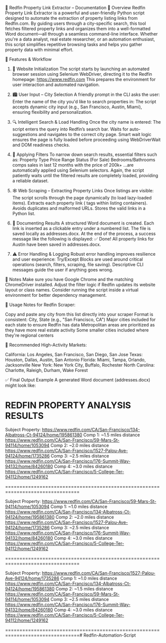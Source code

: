 🏡 Redfin Property Link Extractor – Documentation
📖 Overview
Redfin Property Link Extractor is a powerful and user-friendly Python script designed to automate the extraction of property listing links from Redfin.com. By guiding users through a city-specific search, this tool fetches filtered property links and organizes them into a well-formatted Word document—all through a seamless command-line interface.
Whether you're a data analyst, real estate researcher, or an automation enthusiast, this script simplifies repetitive browsing tasks and helps you gather property data with minimal effort.

🚀 Features & Workflow
1. 🔗 Website Initialization
The script starts by launching an automated browser session using Selenium WebDriver, directing it to the Redfin homepage:
https://www.redfin.com
This prepares the environment for user interaction and automated navigation.

2. 🏙️ User Input – City Selection
A friendly prompt in the CLI asks the user:
Enter the name of the city you'd like to search properties in:
The script accepts dynamic city input (e.g., San Francisco, Austin, Miami), ensuring flexibility and personalization.

3. 🔍 Intelligent Search & Load Handling
Once the city name is entered:
The script enters the query into Redfin’s search bar.
Waits for auto-suggestions and navigates to the correct city page.
Smart wait logic ensures the page is fully loaded before proceeding using WebDriverWait and DOM readiness checks.

4. 🎯 Applying Filters
To narrow down search results, essential filters such as:
Property Type
Price Range
Status (For Sale)
Bedrooms/Bathrooms
comps sales in last 12 months with the price of 200k+
...are automatically applied using Selenium selectors. Again, the script patiently waits until the filtered results are completely loaded, providing a reliable dataset.

5. 🕸️ Web Scraping – Extracting Property Links
Once listings are visible:
The script scrolls through the page dynamically (to load lazy-loaded items).
Extracts each property link (<a> tags within listing containers).
Avoids duplicates and malformed URLs.
Stores the valid links in a Python list.

6. 📝 Documenting Results
A structured Word document is created.
Each link is inserted as a clickable entry under a numbered list.
The file is saved locally as addresses.docx.
At the end of the process, a success message like the following is displayed:
✅ Done! All property links for Austin have been saved in addresses.docx.

7. ⚠️ Error Handling & Logging
Robust error handling improves resilience and user experience:
Try/Except Blocks are used around critical operations (search, filters, scraping, file saving).
Descriptive CLI messages guide the user if anything goes wrong.

📌 Notes
Make sure you have Google Chrome and the matching ChromeDriver installed.
Adjust the filter logic if Redfin updates its website layout or class names.
Consider running the script inside a virtual environment for better dependency management.

📝 Usage Notes for Redfin Scraper:

Copy and paste any city from this list directly into your scraper
Format is consistent: City, State (e.g., "San Francisco, CA")
Major cities included for each state to ensure Redfin has data
Metropolitan areas are prioritized as they have more real estate activity
Some smaller cities included where they're regional centers

🎯 Recommended High-Activity Markets:

California: Los Angeles, San Francisco, San Diego, San Jose
Texas: Houston, Dallas, Austin, San Antonio
Florida: Miami, Tampa, Orlando, Jacksonville
New York: New York City, Buffalo, Rochester
North Carolina: Charlotte, Raleigh, Durham, Wake Forest

 
✅ Final Output Example
A generated Word document (addresses.docx) might look like:

REDFIN PROPERTY ANALYSIS RESULTS
==================================================

Subject Property:
https://www.redfin.com/CA/San-Francisco/134-Albatross-Ct-94124/home/195861380
Comp 1: ~1.5 miles distance https://www.redfin.com/CA/San-Francisco/59-Mars-St-94114/home/1053094
Comp 2: ~2.0 miles distance https://www.redfin.com/CA/San-Francisco/1527-Palou-Ave-94124/home/1735286
Comp 3: ~2.5 miles distance https://www.redfin.com/CA/San-Francisco/176-Summit-Way-94132/home/84260180
Comp 4: ~3.0 miles distance https://www.redfin.com/CA/San-Francisco/5-College-Ter-94112/home/1249162

================================================================================

Subject Property:
https://www.redfin.com/CA/San-Francisco/59-Mars-St-94114/home/1053094
Comp 1: ~1.0 miles distance https://www.redfin.com/CA/San-Francisco/134-Albatross-Ct-94124/home/195861380
Comp 2: ~2.0 miles distance https://www.redfin.com/CA/San-Francisco/1527-Palou-Ave-94124/home/1735286
Comp 3: ~2.5 miles distance https://www.redfin.com/CA/San-Francisco/176-Summit-Way-94132/home/84260180
Comp 4: ~3.0 miles distance https://www.redfin.com/CA/San-Francisco/5-College-Ter-94112/home/1249162

================================================================================

Subject Property:
https://www.redfin.com/CA/San-Francisco/1527-Palou-Ave-94124/home/1735286
Comp 1: ~1.0 miles distance https://www.redfin.com/CA/San-Francisco/134-Albatross-Ct-94124/home/195861380
Comp 2: ~1.5 miles distance https://www.redfin.com/CA/San-Francisco/59-Mars-St-94114/home/1053094
Comp 3: ~2.5 miles distance https://www.redfin.com/CA/San-Francisco/176-Summit-Way-94132/home/84260180
Comp 4: ~3.0 miles distance https://www.redfin.com/CA/San-Francisco/5-College-Ter-94112/home/1249162

================================================================================#   R e d f i n - A u t o m a t i o n - S c r i p t  
 